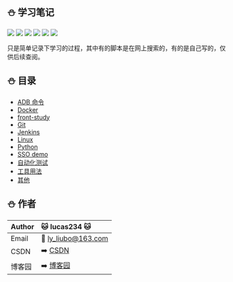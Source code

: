 ## :snowman: 学习笔记
![](https://img.shields.io/badge/编程语言-purple.svg) ![](https://img.shields.io/badge/Python-green.svg) ![](https://img.shields.io/badge/自动化测试-blue.svg) ![](https://img.shields.io/badge/版本控制-red.svg)  ![](https://img.shields.io/badge/模块学习-yellow.svg)
![](https://img.shields.io/badge/其他-orange.svg) 

只是简单记录下学习的过程，其中有的脚本是在网上搜索的，有的是自己写的，仅供后续查阅。

## :snowman: 目录
- [ADB 命令](adb)
- [Docker](Docker)
- [front-study](https://github.com/lucas234/front-study)
- [Git](Git)
- [Jenkins](Jenkins)
- [Linux](Linux)
- [Python](Python) 
- [SSO demo](https://github.com/lucas234/OauthDemo)
- [自动化测试](自动化测试)
- [工具用法](工具用法)
- [其他](其他)

## :snowman: 作者
|Author|:cat: lucas234 :cat:|
|---|:---|
|Email|:email: ly_liubo@163.com|    
|CSDN|:arrow_right: [CSDN](https://blog.csdn.net/lb245557472)|
|博客园|:arrow_right: [博客园](https://www.cnblogs.com/lucas--liu/)|
